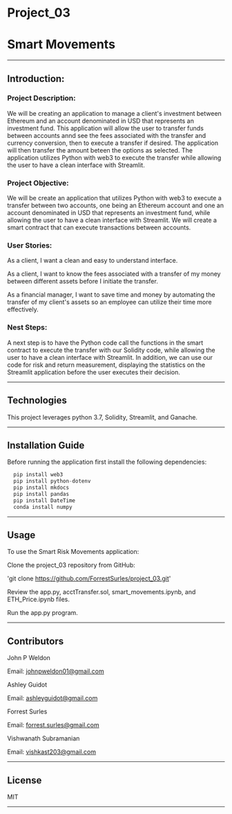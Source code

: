 # Project_03

# Smart Movements

---

## Introduction:

### Project Description:

We will be creating an application to manage a client's investment between Ethereum and an account denominated in USD that represents an investment fund. This application will allow the user to transfer funds between accounts annd see the fees associated with the transfer and currency conversion, then to execute a transfer if desired. The application will then transfer the amount beteen the options as selected. The application utilizes Python with web3 to execute the transfer while allowing the user to have a clean interface with Streamlit.

### Project Objective:

We will be create an application that utilizes Python with web3 to execute a transfer between two accounts, one being an Ethereum account and one an account denominated in USD that represents an investment fund, while allowing the user to have a clean interface with Streamlit. We will create a smart contract that can execute transactions between accounts.

### User Stories:

As a client, I want a clean and easy to understand interface.

As a client, I want to know the fees associated with a transfer of my money between different assets before I initiate the transfer.

As a financial manager, I want to save time and money by automating the transfer of my client's assets so an employee can utilize their time more effectively.

### Nest Steps:

A next step is to have the Python code call the functions in the smart contract to execute the transfer with our Solidity code, while allowing the user to have a clean interface with Streamlit. In addition, we can use our code for risk and return measurement, displaying the statistics on the Streamlit application before the user executes their decision.

---

## Technologies

This project leverages python 3.7, Solidity, Streamlit, and Ganache.

---

## Installation Guide

Before running the application first install the following dependencies:

```python
  pip install web3
  pip install python-dotenv
  pip install mkdocs
  pip install pandas
  pip install DateTime
  conda install numpy
```

---

## Usage

To use the Smart Risk Movements application:

Clone the project_03 repository from GitHub:

'git clone https://github.com/ForrestSurles/project_03.git'

Review the app.py, acctTransfer.sol, smart_movements.ipynb, and ETH_Price.ipynb files.

Run the app.py program.

---

## Contributors

John P Weldon

Email: johnpweldon01@gmail.com

Ashley Guidot

Email: ashleyguidot@gmail.com

Forrest Surles

Email: forrest.surles@gmail.com

Vishwanath Subramanian

Email: vishkast203@gmail.com

---

## License

MIT

---
